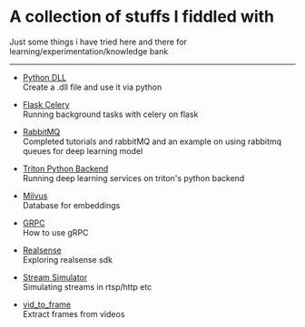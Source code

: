 # A collection of stuffs I fiddled with
Just some things i have tried here and there for learning/experimentation/knowledge bank

---

- [Python DLL](./python_dll)  
Create a .dll file and use it via python

- [Flask Celery](./flask_celery)  
Running background tasks with celery on flask

- [RabbitMQ](./rabbitmq)  
Completed tutorials and rabbitMQ and an example on using rabbitmq queues for deep learning model

- [Triton Python Backend](./triton_python_backend)  
Running deep learning services on triton's python backend

- [Milvus](./milvus)    
Database for embeddings

- [GRPC](./grpc_tutorial/)  
How to use gRPC

- [Realsense](./realsense)  
Exploring realsense sdk

- [Stream Simulator](./stream_simulator)    
Simulating streams in rtsp/http etc

- [vid_to_frame](./vid_to_frame)    
Extract frames from videos